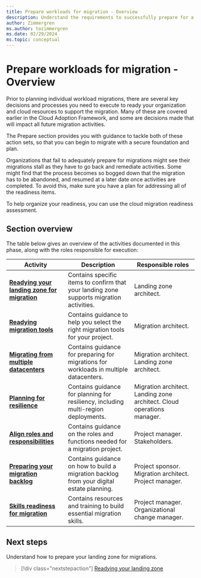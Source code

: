 ```yaml
---
title: Prepare workloads for migration - Overview
description: Understand the requirements to successfully prepare for a cloud migration with the Microsoft Cloud Adoption Framework.
author: Zimmergren
ms.author: tozimmergren
ms.date: 02/29/2024
ms.topic: conceptual
---
```


# Prepare workloads for migration - Overview

Prior to planning individual workload migrations, there are several key decisions and processes you need to execute to ready your organization and cloud resources to support the migration. Many of these are covered earlier in the Cloud Adoption Framework, and some are decisions made that will impact all future migration activities.

The Prepare section provides you with guidance to tackle both of these action sets, so that you can begin to migrate with a secure foundation and plan.

Organizations that fail to adequately prepare for migrations might see their migrations stall as they have to go back and remediate activities. Some might find that the process becomes so bogged down that the migration has to be abandoned, and resumed at a later date once activities are completed. To avoid this, make sure you have a plan for addressing all of the readiness items.

To help organize your readiness, you can use the cloud migration readiness assessment.

## Section overview

The table below gives an overview of the activities documented in this phase, along with the roles responsible for execution:

|Activity|Description|Responsible roles|
|---|---|---|
|**[Readying your landing zone for migration](./ready-alz.md)**|Contains specific items to confirm that your landing zone supports migration activities.|Landing zone architect.|
|**[Readying migration tools](./readying-migration-tools.md)**|Contains guidance to help you select the right migration tools for your project.|Migration architect.|
|**[Migrating from multiple datacenters](./migrate-from-multiple-datacenters.md)**|Contains guidance for preparing for migrations for workloads in multiple datacenters.|Migration architect. Landing zone architect.|
|**[Planning for resilience](./planning-for-resilience.md)**|Contains guidance for planning for resiliency, including multi-region deployments.|Migration architect. Landing zone architect. Cloud operations manager.|
|**[Align roles and responsibilities](./roles-and-responsibilities.md)**|Contains guidance on the roles and functions needed for a migration project.|Project manager. Stakeholders.|
|**[Preparing your migration backlog](./migration-backlog-review.md)**|Contains guidance on how to build a migration backlog from your digital estate planning.|Project sponsor. Migration architect. Project manager.|
|**[Skills readiness for migration](./suggested-skills.md)**|Contains resources and training to build essential migration skills.|Project manager. Organizational change manager.|

## Next steps

Understand how to prepare your landing zone for migrations.

> [!div class="nextstepaction"]
> [Readying your landing zone](./ready-alz.md)
